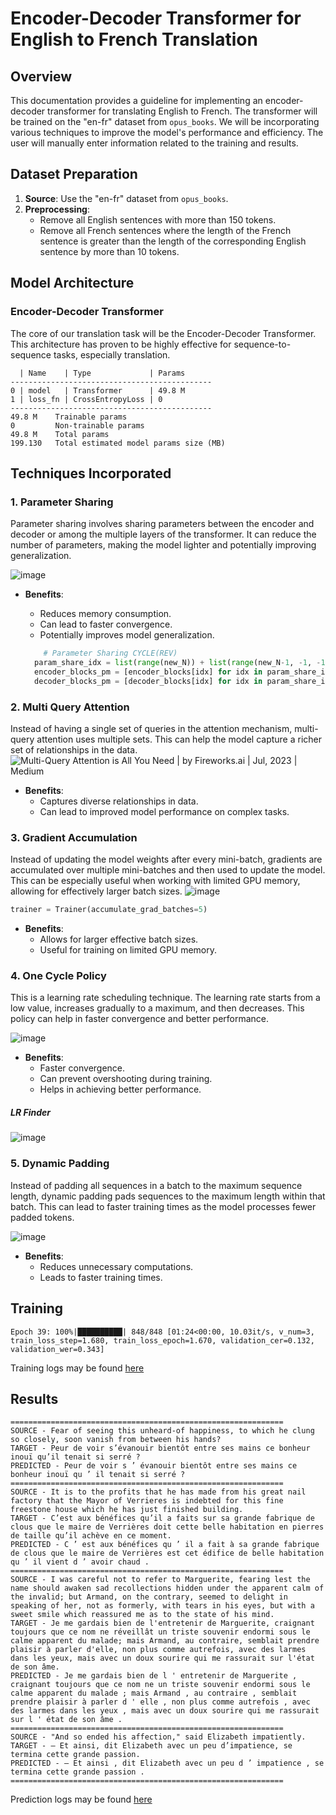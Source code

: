 
# Encoder-Decoder Transformer for English to French Translation

## Overview

This documentation provides a guideline for implementing an encoder-decoder transformer for translating English to French. The transformer will be trained on the "en-fr" dataset from `opus_books`. We will be incorporating various techniques to improve the model's performance and efficiency. The user will manually enter information related to the training and results.

## Dataset Preparation

1. **Source**: Use the "en-fr" dataset from `opus_books`.
2. **Preprocessing**:
   - Remove all English sentences with more than 150 tokens.
   - Remove all French sentences where the length of the French sentence is greater than the length of the corresponding English sentence by more than 10 tokens.

## Model Architecture

### Encoder-Decoder Transformer

The core of our translation task will be the Encoder-Decoder Transformer. This architecture has proven to be highly effective for sequence-to-sequence tasks, especially translation.

```
  | Name    | Type             | Params
---------------------------------------------
0 | model   | Transformer      | 49.8 M
1 | loss_fn | CrossEntropyLoss | 0     
---------------------------------------------
49.8 M    Trainable params
0         Non-trainable params
49.8 M    Total params
199.130   Total estimated model params size (MB)
```

## Techniques Incorporated

### 1. Parameter Sharing

Parameter sharing involves sharing parameters between the encoder and decoder or among the multiple layers of the transformer. It can reduce the number of parameters, making the model lighter and potentially improving generalization.

![image](https://github.com/Delve-ERAV1/S15/assets/11761529/1ecb334d-f17d-4aea-9d8c-5809a0507142)

- **Benefits**:
  - Reduces memory consumption.
  - Can lead to faster convergence.
  - Potentially improves model generalization.
 
  ```python
      # Parameter Sharing CYCLE(REV)
    param_share_idx = list(range(new_N)) + list(range(new_N-1, -1, -1))
    encoder_blocks_pm = [encoder_blocks[idx] for idx in param_share_idx]
    decoder_blocks_pm = [decoder_blocks[idx] for idx in param_share_idx]
  ```

### 2. Multi Query Attention

Instead of having a single set of queries in the attention mechanism, multi-query attention uses multiple sets. This can help the model capture a richer set of relationships in the data.
![Multi-Query Attention is All You Need | by Fireworks.ai | Jul, 2023 | Medium](https://miro.medium.com/v2/resize:fit:1400/0*-ygFb8mX-ctD-z_C)

- **Benefits**:
  - Captures diverse relationships in data.
  - Can lead to improved model performance on complex tasks.

### 3. Gradient Accumulation

Instead of updating the model weights after every mini-batch, gradients are accumulated over multiple mini-batches and then used to update the model. This can be especially useful when working with limited GPU memory, allowing for effectively larger batch sizes.
![image](https://github.com/Delve-ERAV1/S15/assets/11761529/934214d6-ed2f-4d91-8c52-a4da0dadf8a8)

```python
trainer = Trainer(accumulate_grad_batches=5)
```

- **Benefits**:
  - Allows for larger effective batch sizes.
  - Useful for training on limited GPU memory.

### 4. One Cycle Policy

This is a learning rate scheduling technique. The learning rate starts from a low value, increases gradually to a maximum, and then decreases. This policy can help in faster convergence and better performance.

![image](https://github.com/Delve-ERAV1/S15/assets/11761529/72650458-8ca1-45f9-adf5-7d0a18f0997c)

- **Benefits**:
  - Faster convergence.
  - Can prevent overshooting during training.
  - Helps in achieving better performance.

##### LR Finder
![image](https://github.com/Delve-ERAV1/S15/assets/11761529/6dacd615-4477-4ce5-8c2d-d16f96832a6a)


### 5. Dynamic Padding

Instead of padding all sequences in a batch to the maximum sequence length, dynamic padding pads sequences to the maximum length within that batch. This can lead to faster training times as the model processes fewer padded tokens.

![image](https://github.com/Delve-ERAV1/S15/assets/11761529/3e06c1ee-103e-44ff-80a8-2c8073c28bd7)

- **Benefits**:
  - Reduces unnecessary computations.
  - Leads to faster training times.

## Training

```
Epoch 39: 100%|██████████| 848/848 [01:24<00:00, 10.03it/s, v_num=3, train_loss_step=1.680, train_loss_epoch=1.670, validation_cer=0.132, validation_wer=0.343]
```

Training logs may be found [here](training_logs.txt)



## Results

```
=============================================================
SOURCE - Fear of seeing this unheard-of happiness, to which he clung so closely, soon vanish from between his hands?
TARGET - Peur de voir s’évanouir bientôt entre ses mains ce bonheur inouï qu’il tenait si serré ?
PREDICTED - Peur de voir s ’ évanouir bientôt entre ses mains ce bonheur inouï qu ’ il tenait si serré ?
=============================================================
SOURCE - It is to the profits that he has made from his great nail factory that the Mayor of Verrieres is indebted for this fine freestone house which he has just finished building.
TARGET - C’est aux bénéfices qu’il a faits sur sa grande fabrique de clous que le maire de Verrières doit cette belle habitation en pierres de taille qu’il achève en ce moment.
PREDICTED - C ’ est aux bénéfices qu ’ il a fait à sa grande fabrique de clous que le maire de Verrières est cet édifice de belle habitation qu ’ il vient d ’ avoir chaud .
=============================================================
SOURCE - I was careful not to refer to Marguerite, fearing lest the name should awaken sad recollections hidden under the apparent calm of the invalid; but Armand, on the contrary, seemed to delight in speaking of her, not as formerly, with tears in his eyes, but with a sweet smile which reassured me as to the state of his mind.
TARGET - Je me gardais bien de l'entretenir de Marguerite, craignant toujours que ce nom ne réveillât un triste souvenir endormi sous le calme apparent du malade; mais Armand, au contraire, semblait prendre plaisir à parler d'elle, non plus comme autrefois, avec des larmes dans les yeux, mais avec un doux sourire qui me rassurait sur l'état de son âme.
PREDICTED - Je me gardais bien de l ' entretenir de Marguerite , craignant toujours que ce nom ne un triste souvenir endormi sous le calme apparent du malade ; mais Armand , au contraire , semblait prendre plaisir à parler d ' elle , non plus comme autrefois , avec des larmes dans les yeux , mais avec un doux sourire qui me rassurait sur l ' état de son âme .
=============================================================
SOURCE - "And so ended his affection," said Elizabeth impatiently.
TARGET - – Et ainsi, dit Elizabeth avec un peu d’impatience, se termina cette grande passion.
PREDICTED - – Et ainsi , dit Elizabeth avec un peu d ’ impatience , se termina cette grande passion .
=============================================================
```

Prediction logs may be found [here](predictions.log)



